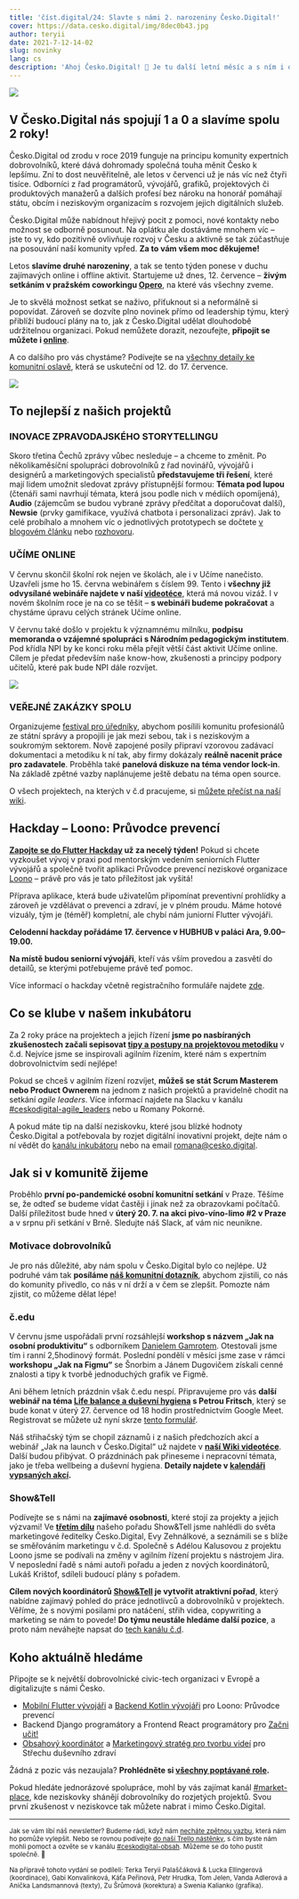 ```yaml
---
title: 'číst.digital/24: Slavte s námi 2. narozeniny Česko.Digital!'
cover: https://data.cesko.digital/img/8dec0b43.jpg
author: teryii
date: 2021-7-12-14-02
slug: novinky
lang: cs
description: 'Ahoj Česko.Digital! 👋 Je tu další letní měsíc a s ním i další newsletter. Tentokrát je ovšem v něčem speciální. Pozveme vás totiž na oslavy druhého výročí vzniku Česko.Digital. 🥳 V rámci oslav na vás čekají zajímavé online i offline aktivity. Na co konkrétně se můžete těšit? A co nového se povedlo v rámci jednotlivých projektů? To všechno najdete na následujících řádcích. Tak se pohodlně usaďte, nalijte si ledový nápoj a pusťte se do čtení.'
---
```


![](https://data.cesko.digital/img/035020c8.png)

## V Česko.Digital nás spojují 1 a 0 a slavíme spolu 2 roky!

Česko.Digital od zrodu v roce 2019 funguje na principu komunity expertních dobrovolníků, které dává dohromady společná touha měnit Česko k lepšímu. Zní to dost neuvěřitelně, ale letos v červenci už je nás víc než čtyři tisíce. Odborníci z řad programátorů, vývojářů, grafiků, projektových či produktových manažerů a dalších profesí bez nároku na honorář pomáhají státu, obcím i neziskovým organizacím s rozvojem jejich digitálních služeb.

Česko.Digital může nabídnout hřejivý pocit z pomoci, nové kontakty nebo možnost se odborně posunout. Na oplátku ale dostáváme mnohem víc – jste to vy, kdo pozitivně ovlivňuje rozvoj v Česku a aktivně se tak zúčastňuje na posouvání naší komunity vpřed. **Za to vám všem moc děkujeme!**

Letos **slavíme druhé narozeniny**, a tak se tento týden ponese v duchu zajímavých online i offline aktivit. Startujeme už dnes, 12. července – **živým setkáním v pražském coworkingu [Opero](https://opero.cz/cs)**, na které vás všechny zveme.

Je to skvělá možnost setkat se naživo, přiťuknout si a neformálně si popovídat. Zároveň se dozvíte plno novinek přímo od leadership týmu, který přiblíží budoucí plány na to, jak z Česko.Digital udělat dlouhodobě udržitelnou organizaci. Pokud nemůžete dorazit, nezoufejte, **připojit se můžete i [online](https://cesko.digital/events/narozeniny)**.

A co dalšího pro vás chystáme? Podívejte se na [všechny detaily ke komunitní oslavě](https://cesko.digital/events/narozeniny), která se uskuteční od 12. do 17. července.

![](https://data.cesko.digital/img/46156a90.jpg)

## To nejlepší z našich projektů

### INOVACE ZPRAVODAJSKÉHO STORYTELLINGU

Skoro třetina Čechů zprávy vůbec nesleduje – a chceme to změnit. Po několikaměsíční spolupráci dobrovolníků z řad novinářů, vývojářů i designérů a marketingových specialistů **představujeme tři řešení**, které mají lidem umožnit sledovat zprávy přístupnější formou: **Témata pod lupou** (čtenáři sami navrhují témata, která jsou podle nich v médiích opomíjená), **Audio** (zájemcům se budou vybrané zprávy předčítat a doporučovat další), **Newsie** (prvky gamifikace, využívá chatbota i personalizaci zpráv). Jak to celé probíhalo a mnohem víc o jednotlivých prototypech se dočtete [v blogovém článku](https://blog.cesko.digital/2021/06/inovace-storytellingu) nebo [rozhovoru](https://blog.cesko.digital/2021/06/storytelling).

### UČÍME ONLINE

V červnu skončil školní rok nejen ve školách, ale i v Učíme nanečisto. Uzavřeli jsme ho 15. června webinářem s číslem 99. Tento i **všechny již odvysílané webináře najdete v naší [videotéce](https://www.ucimeonline.cz/aktivity/ucime-nanecisto/videoteka/)**, která má novou vizáž. I v novém školním roce je na co se těšit – **s webináři budeme pokračovat** a chystáme úpravu celých stránek Učíme online.

V červnu také došlo v projektu k významnému milníku, **podpisu memoranda o vzájemné spolupráci s Národním pedagogickým institutem**. Pod křídla NPI by ke konci roku měla přejít větší část aktivit Učíme online. Cílem je předat především naše know-how, zkušenosti a principy podpory učitelů, které pak bude NPI dále rozvíjet.

![](https://data.cesko.digital/img/c4bcfff5.png)

### VEŘEJNÉ ZAKÁZKY SPOLU

Organizujeme [festival pro úředníky](https://cesko-digital.atlassian.net/l/c/E0nA06VL), abychom posílili komunitu profesionálů ze státní správy a propojili je jak mezi sebou, tak i s neziskovým a soukromým sektorem. Nově zapojené posily připraví vzorovou zadávací dokumentaci a metodiku k ní tak, aby firmy dokázaly **reálně nacenit práce pro zadavatele**. Proběhla také **panelová diskuze na téma vendor lock-in**. Na základě zpětné vazby naplánujeme ještě debatu na téma open source.

O všech projektech, na kterých v č.d pracujeme, si [můžete přečíst na naší wiki](https://cesko-digital.atlassian.net/l/c/1RriTPgP).

## Hackday – Loono: Průvodce prevencí

**[Zapojte se do Flutter Hackday](https://cesko.digital/portal-dobrovolnika) už za necelý týden!** Pokud si chcete vyzkoušet vývoj v praxi pod mentorským vedením seniorních Flutter vývojářů a společně tvořit aplikaci Průvodce prevencí neziskové organizace [Loono](https://www.loono.cz/) – právě pro vás je tato příležitost jak vyšitá!

Příprava aplikace, která bude uživatelům připomínat preventivní prohlídky a zároveň je vzdělávat o prevenci a zdraví, je v plném proudu. Máme hotové vizuály, tým je (téměř) kompletní, ale chybí nám juniorní Flutter vývojáři.

**Celodenní hackday pořádáme 17. července v HUBHUB v paláci Ara, 9.00–19.00.**

**Na místě budou seniorní vývojáři**, kteří vás vším provedou a zasvětí do detailů, se kterými potřebujeme právě teď pomoc.

Více informací o hackday včetně registračního formuláře najdete [zde](https://cesko.digital/portal-dobrovolnika).

## Co se klube v našem inkubátoru

Za 2 roky práce na projektech a jejich řízení **jsme po nasbíraných zkušenostech začali sepisovat [tipy a postupy na projektovou metodiku](https://cesko-digital.atlassian.net/wiki/spaces/CD/pages/598281194/Projektov+metodika+aneb+jak+d+me+projekty+v+.d)** v č.d. Nejvíce jsme se inspirovali agilním řízením, které nám s expertním dobrovolnictvím sedí nejlépe!

Pokud se chceš v agilním řízení rozvíjet, **můžeš se stát Scrum Masterem nebo Product Ownerem** na jednom z našich projektů a pravidelně chodit na setkání *agile leaders*. Více informací najdete na Slacku v kanálu [#ceskodigital-agile_leaders](https://cesko-digital.slack.com/archives/C01UN75EREZ) nebo u Romany Pokorné.

A pokud máte tip na další neziskovku, které jsou blízké hodnoty Česko.Digital a potřebovala by rozjet digitální inovativní projekt, dejte nám o ní vědět do [kanálu inkubátoru](https://cesko-digital.slack.com/archives/C01AMGXT9HQ) nebo na email <romana@cesko.digital>.

## Jak si v komunitě žijeme

Proběhlo **první po-pandemické osobní komunitní setkání** v Praze. Těšíme se, že odteď se budeme vídat častěji i jinak než za obrazovkami počítačů. Další příležitost bude hned v **úterý 20. 7. na akci pivo-víno-limo #2 v Praze** a v srpnu při setkání v Brně. Sledujte náš Slack, ať vám nic neunikne.

### Motivace dobrovolníků

Je pro nás důležité, aby nám spolu v Česko.Digital bylo co nejlépe. Už podruhé vám tak **posíláme [náš komunitní dotazník](https://airtable.com/shreSYKVUv4eMSEhz)**, abychom zjistili, co nás do komunity přivedlo, co nás v ní drží a v čem se zlepšit. Pomozte nám zjistit, co můžeme dělat lépe!

### č.edu

V červnu jsme uspořádali první rozsáhlejší **workshop s názvem „Jak na osobní produktivitu“** s odborníkem [Danielem Gamrotem](https://danielgamrot.cz/). Otestovali jsme tím i ranní 2,5hodinový formát. Poslední pondělí v měsíci jsme zase v rámci **workshopu „Jak na Figmu“** se Šnorbim a Jánem Dugovičem získali cenné znalosti a tipy k tvorbě jednoduchých grafik ve Figmě.

Ani během letních prázdnin však č.edu nespí. Připravujeme pro vás **další webinář na téma [Life balance a duševní hygiena](https://cesko-digital.atlassian.net/wiki/spaces/VWE/pages/647364887/Webin+5+Well-being+du+evn+hygiena+27.+7.+v+16+00) s Petrou Fritsch**, který se bude konat v úterý 27. července od 18 hodin prostřednictvím Google Meet. Registrovat se můžete už nyní skrze [tento formulář](https://airtable.com/shrb0kHdnihLvr9eA).

Náš střihačský tým se chopil záznamů i z našich předchozích akcí a webinář „Jak na launch v Česko.Digital“ už najdete v **[naší Wiki videotéce](https://cesko-digital.atlassian.net/l/c/UkmGR6px)**. Další budou přibývat. O prázdninách pak přineseme i nepracovní témata, jako je třeba wellbeing a duševní hygiena. **Detaily najdete v [kalendáři vypsaných akcí](https://cesko-digital.atlassian.net/l/c/0D4t3fiP).**

### Show&Tell

Podívejte se s námi na **zajímavé osobnosti**, které stojí za projekty a jejich výzvami! Ve **[třetím dílu](https://www.youtube.com/watch?v=cVKP-vyDGyA&ab_channel=%C4%8Cesko.Digital)** našeho pořadu Show&Tell jsme nahlédli do světa marketingové ředitelky Česko.Digital, Evy Zehnálkové, a seznámili se s blíže se směřováním marketingu v č.d. Společně s Adélou Kalusovou z projektu Loono jsme se podívali na změny v agilním řízení projektu s nástrojem Jira. V neposlední řadě s námi autoři pořadu a jeden z nových koordinátorů, Lukáš Krištof, sdíleli budoucí plány s pořadem.

**Cílem nových koordinátorů [Show&Tell](https://cesko.digital/show-and-tell) je vytvořit atraktivní pořad**, který nabídne zajímavý pohled do práce jednotlivců a dobrovolníků v projektech. Věříme, že s novými posilami pro natáčení, střih videa, copywriting a marketing se nám to povede! **Do týmu neustále hledáme další pozice**, a proto nám neváhejte napsat do [tech kanálu č.d](https://app.slack.com/client/TG21XF887/CS7RPPVUL).

## Koho aktuálně hledáme

Připojte se k největší dobrovolnické civic-tech organizaci v Evropě a digitalizujte s námi Česko.

* [Mobilní Flutter vývojáři](https://cesko-digital.atlassian.net/wiki/spaces/LA) a [Backend Kotlin vývojáři](https://cesko-digital.atlassian.net/wiki/spaces/LA) pro Loono: Průvodce prevencí
* Backend Django programátory a Frontend React programátory pro [Začni učit!](https://cesko-digital.slack.com/archives/C01CDSTV8KF)
* [Obsahový koordinátor](https://cesko-digital.atlassian.net/wiki/spaces/SDZ/pages/458790094/Otev+en+role+v+t+mu?atlOrigin=eyJpIjoiZWJiZDQzYWQ3ZmMxNGM5ODhiMGVjZGY0OTVkMGU0YzkiLCJwIjoiYyJ9) a [Marketingový stratég pro tvorbu videí](https://cesko-digital.atlassian.net/wiki/spaces/SDZ/pages/458790094/Otev+en+role+v+t+mu?atlOrigin=eyJpIjoiZWJiZDQzYWQ3ZmMxNGM5ODhiMGVjZGY0OTVkMGU0YzkiLCJwIjoiYyJ9) pro Střechu duševního zdraví

Žádná z pozic vás nezaujala? **Prohlédněte si [všechny poptávané role](https://cesko-digital.atlassian.net/l/c/VCYAW1U1).**

Pokud hledáte jednorázové spolupráce, mohl by vás zajímat kanál [#market-place](https://cesko-digital.slack.com/archives/CLVAH28P3), kde neziskovky shánějí dobrovolníky do rozjetých projektů. Svou první zkušenost v neziskovce tak můžete nabrat i mimo Česko.Digital.

---

<small>Jak se vám líbí náš newsletter? Budeme rádi, když nám [necháte zpětnou vazbu](https://airtable.com/shre7lawrjOxNtCpL), která nám ho pomůže vylepšit. Nebo se rovnou podívejte [do naší Trello nástěnky](https://trello.com/b/RmTwoiMq/cd-newsletter), s čím byste nám mohli pomoct a ozvěte se v kanálu [#ceskodigital-obsah](https://cesko-digital.slack.com/archives/C01FQBDMDGQ). Můžeme se do toho pustit společně. 🤗</small>

<small>Na přípravě tohoto vydání se podíleli: Terka Teryii Palaščáková & Lucka Ellingerová (koordinace), Gabi Konvalinková, Káťa Peřinová, Petr Hrudka, Tom Jelen, Vanda Adlerová a Anička Landsmannová (texty), Zu Šrůmová (korektura) a Swenia Kalianko (grafika).</small>